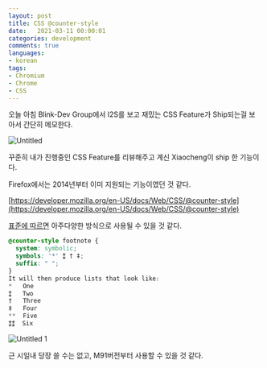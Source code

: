 ```yaml
---
layout: post
title: CSS @counter-style
date:   2021-03-11 00:00:01
categories: development
comments: true
languages:
- korean
tags:
- Chromium
- Chrome
- CSS
---	
```


오늘 아침 Blink-Dev Group에서 I2S를 보고 재밌는 CSS Feature가 Ship되는걸 보아서 간단히 메모한다.

![Untitled](https://user-images.githubusercontent.com/18409763/110739167-fea4df80-8273-11eb-8cf5-0cae939349db.png)

꾸준히 내가 진행중인 CSS Feature를 리뷰해주고 계신 Xiaocheng이 ship 한 기능이다.

Firefox에서는 2014년부터 이미 지원되는 기능이였던 것 같다.

[https://developer.mozilla.org/en-US/docs/Web/CSS/@counter-style](https://developer.mozilla.org/en-US/docs/Web/CSS/@counter-style)

[표준에 따르면](https://drafts.csswg.org/css-counter-styles-3/#the-counter-style-rule) 아주다양한 방식으로 사용될 수 있을 것 같다.

```css
@counter-style footnote {
  system: symbolic;
  symbols: '*' ⁑ † ‡;
  suffix: " ";
}
It will then produce lists that look like:
*   One
⁑   Two
†   Three
‡   Four
**  Five
⁑⁑  Six
```

![Untitled 1](https://user-images.githubusercontent.com/18409763/110739184-082e4780-8274-11eb-8719-9f41aec52665.png)


근 시일내 당장 쓸 수는 없고, M91버전부터 사용할 수 있을 것 같다.